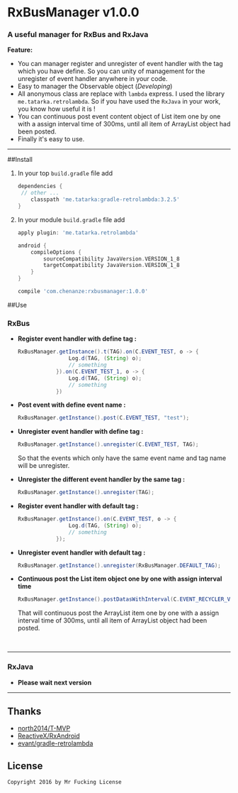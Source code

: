 # RxBusManager v1.0.0

### A useful manager for RxBus and RxJava

**Feature:**

- You can manager register and unregister of event handler with the tag which you have define. So you can unity of management for the unregister of event handler anywhere in your code.
- Easy to manager the Observable object (*Developing*)
- All  anonymous class are replace with `lambda` express. I used the library `me.tatarka.retrolambda`. So if you have used the `RxJava` in your work, you know how useful it is !
- You can continuous post event content object of List item one by one with a assign interval time of 300ms, until all item of ArrayList object had been posted.
- Finally it's easy to use.

----

##Install


1. In your top `build.gradle` file add 

   ```gradle
   dependencies {
   	// other ...
       classpath 'me.tatarka:gradle-retrolambda:3.2.5'
   }
   ```

2. In your module `build.gradle` file add

   ```gradle
   apply plugin: 'me.tatarka.retrolambda'

   android {
       compileOptions {
           sourceCompatibility JavaVersion.VERSION_1_8
           targetCompatibility JavaVersion.VERSION_1_8
       }
   }

   compile 'com.chenanze:rxbusmanager:1.0.0'
   ```


##Use
### RxBus

- **Register event handler with define tag :**

  ```java
  RxBusManager.getInstance().t(TAG).on(C.EVENT_TEST, o -> {
                  Log.d(TAG, (String) o);
                  // something
              }).on(C.EVENT_TEST_1, o -> {
                  Log.d(TAG, (String) o);
                  // something
              })
  ```

- **Post event with define event name :**

  ```java
  RxBusManager.getInstance().post(C.EVENT_TEST, "test");
  ```

- **Unregister event handler with define tag :**

  ```java
  RxBusManager.getInstance().unregister(C.EVENT_TEST, TAG);
  ```

  So that the events which only have the same event name and tag name will be unregister.

- **Unregister the different event handler by the same tag :**

  ```java
  RxBusManager.getInstance().unregister(TAG);
  ```

- **Register event handler with default tag :**

  ```java
  RxBusManager.getInstance().on(C.EVENT_TEST, o -> {
                  Log.d(TAG, (String) o);
                  // something
              });
  ```

- **Unregister event handler with default tag :**

  ```java
  RxBusManager.getInstance().unregister(RxBusManager.DEFAULT_TAG);
  ```


- **Continuous post the List item object one by one with assign interval time**

  ```java
  RxBusManager.getInstance().postDatasWithInterval(C.EVENT_RECYCLER_VIEW_ITEM_ANIMATION, datas, 300);
  ```

  That will continuous post the ArrayList item one by one with a assign interval time of 300ms, until all item of ArrayList object had been posted.

  ​


----

### RxJava

- **Please wait next version**


----



## Thanks

- [north2014/T-MVP](https://github.com/north2014/T-MVP)
- [ReactiveX/RxAndroid](https://github.com/ReactiveX/RxAndroid)
- [evant/gradle-retrolambda](https://github.com/evant/gradle-retrolambda)



License
-------

    Copyright 2016 by Mr Fucking License


